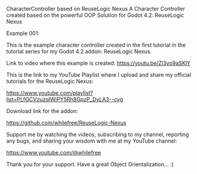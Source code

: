 CharacterController based on ReuseLogic Nexus
A Character Controller created based on the powerful OOP Solution for Godot 4.2: ReuseLogic Nexus

Example 001:

This is the example character controller created in the first tutorial in the tutorial series for my Godot 4.2 addon: ReuseLogic Nexus.

Link to video where this example is created: https://youtu.be/Zl3vo9aSKlY

This is the link to my YouTube Playlist where I upload and share my official tutorials for the ReuseLogic Nexus:

https://www.youtube.com/playlist?list=PLfOCVzuzqIWiPY5Rh8GpzP_DyLA3--cvg

Download link for the addon:

https://github.com/whilefree/ReuseLogic-Nexus

Support me by watching the videos, subscribing to my channel, reporting any bugs, and sharing your wisdom with me at my YouTube channel:

https://www.youtube.com/@whilefree

Thank you for your support. Have a great Object Orientalization... :)
